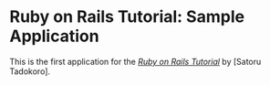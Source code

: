 # Ruby on Rails Tutorial: Sample Application

This is the first application for the
[*Ruby on Rails Tutorial*](http://railstutorial.jp/)
by [Satoru Tadokoro].